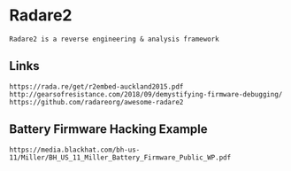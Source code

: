 # Radare2
    Radare2 is a reverse engineering & analysis framework

## Links
    https://rada.re/get/r2embed-auckland2015.pdf
    http://gearsofresistance.com/2018/09/demystifying-firmware-debugging/
    https://github.com/radareorg/awesome-radare2

## Battery Firmware Hacking Example
    https://media.blackhat.com/bh-us-11/Miller/BH_US_11_Miller_Battery_Firmware_Public_WP.pdf